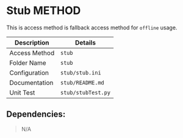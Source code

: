 # Stub METHOD

This is access method is fallback access method for `offline` usage.


| Description   | Details            |
|---------------|--------------------|
| Access Method | `stub`             |
| Folder Name   | `stub`             |
| Configuration | `stub/stub.ini`    |
| Documentation | `stub/README.md`   |
| Unit Test     | `stub/stubTest.py` |


## Dependencies:

> N/A
